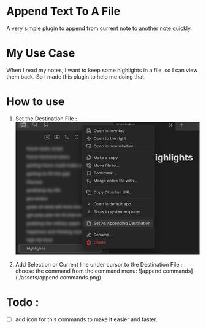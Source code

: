 # Append Text To A File
A very simple plugin to append from current note to another note quickly.

# My Use Case
When I read my notes, I want to keep some highlights in a file, so I can view them back. So I made this plugin to help me doing that.

# How to use 
1. Set the Destination File :
![set as destination](./assets/set-as.png)

2. Add Selection or Current line under cursor to the Destination File :
choose the command from the command menu:
![append commands](./assets/append commands.png)

# Todo :
- [ ]  add icon for this commands to make it easier and faster.
